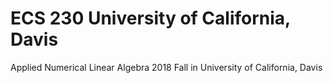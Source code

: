# ECS 230 University of California, Davis
Applied Numerical Linear Algebra 2018 Fall in University of California, Davis
